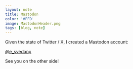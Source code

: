 ```yaml
---
layout: note
title: Mastodon
color: '#FFD'
image: MastodonHeader.png
tags: [blog, note]
---
```


Given the state of Twitter / X, I created a Mastodon account:

[@e_svedang](https://mastodon.gamedev.place/@e_svedang)

See you on the other side!
